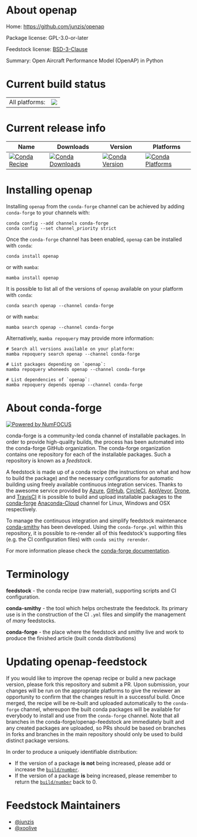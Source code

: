About openap
============

Home: https://github.com/junzis/openap

Package license: GPL-3.0-or-later

Feedstock license: [BSD-3-Clause](https://github.com/conda-forge/openap-feedstock/blob/main/LICENSE.txt)

Summary: Open Aircraft Performance Model (OpenAP) in Python

Current build status
====================


<table><tr><td>All platforms:</td>
    <td>
      <a href="https://dev.azure.com/conda-forge/feedstock-builds/_build/latest?definitionId=11581&branchName=main">
        <img src="https://dev.azure.com/conda-forge/feedstock-builds/_apis/build/status/openap-feedstock?branchName=main">
      </a>
    </td>
  </tr>
</table>

Current release info
====================

| Name | Downloads | Version | Platforms |
| --- | --- | --- | --- |
| [![Conda Recipe](https://img.shields.io/badge/recipe-openap-green.svg)](https://anaconda.org/conda-forge/openap) | [![Conda Downloads](https://img.shields.io/conda/dn/conda-forge/openap.svg)](https://anaconda.org/conda-forge/openap) | [![Conda Version](https://img.shields.io/conda/vn/conda-forge/openap.svg)](https://anaconda.org/conda-forge/openap) | [![Conda Platforms](https://img.shields.io/conda/pn/conda-forge/openap.svg)](https://anaconda.org/conda-forge/openap) |

Installing openap
=================

Installing `openap` from the `conda-forge` channel can be achieved by adding `conda-forge` to your channels with:

```
conda config --add channels conda-forge
conda config --set channel_priority strict
```

Once the `conda-forge` channel has been enabled, `openap` can be installed with `conda`:

```
conda install openap
```

or with `mamba`:

```
mamba install openap
```

It is possible to list all of the versions of `openap` available on your platform with `conda`:

```
conda search openap --channel conda-forge
```

or with `mamba`:

```
mamba search openap --channel conda-forge
```

Alternatively, `mamba repoquery` may provide more information:

```
# Search all versions available on your platform:
mamba repoquery search openap --channel conda-forge

# List packages depending on `openap`:
mamba repoquery whoneeds openap --channel conda-forge

# List dependencies of `openap`:
mamba repoquery depends openap --channel conda-forge
```


About conda-forge
=================

[![Powered by
NumFOCUS](https://img.shields.io/badge/powered%20by-NumFOCUS-orange.svg?style=flat&colorA=E1523D&colorB=007D8A)](https://numfocus.org)

conda-forge is a community-led conda channel of installable packages.
In order to provide high-quality builds, the process has been automated into the
conda-forge GitHub organization. The conda-forge organization contains one repository
for each of the installable packages. Such a repository is known as a *feedstock*.

A feedstock is made up of a conda recipe (the instructions on what and how to build
the package) and the necessary configurations for automatic building using freely
available continuous integration services. Thanks to the awesome service provided by
[Azure](https://azure.microsoft.com/en-us/services/devops/), [GitHub](https://github.com/),
[CircleCI](https://circleci.com/), [AppVeyor](https://www.appveyor.com/),
[Drone](https://cloud.drone.io/welcome), and [TravisCI](https://travis-ci.com/)
it is possible to build and upload installable packages to the
[conda-forge](https://anaconda.org/conda-forge) [Anaconda-Cloud](https://anaconda.org/)
channel for Linux, Windows and OSX respectively.

To manage the continuous integration and simplify feedstock maintenance
[conda-smithy](https://github.com/conda-forge/conda-smithy) has been developed.
Using the ``conda-forge.yml`` within this repository, it is possible to re-render all of
this feedstock's supporting files (e.g. the CI configuration files) with ``conda smithy rerender``.

For more information please check the [conda-forge documentation](https://conda-forge.org/docs/).

Terminology
===========

**feedstock** - the conda recipe (raw material), supporting scripts and CI configuration.

**conda-smithy** - the tool which helps orchestrate the feedstock.
                   Its primary use is in the construction of the CI ``.yml`` files
                   and simplify the management of *many* feedstocks.

**conda-forge** - the place where the feedstock and smithy live and work to
                  produce the finished article (built conda distributions)


Updating openap-feedstock
=========================

If you would like to improve the openap recipe or build a new
package version, please fork this repository and submit a PR. Upon submission,
your changes will be run on the appropriate platforms to give the reviewer an
opportunity to confirm that the changes result in a successful build. Once
merged, the recipe will be re-built and uploaded automatically to the
`conda-forge` channel, whereupon the built conda packages will be available for
everybody to install and use from the `conda-forge` channel.
Note that all branches in the conda-forge/openap-feedstock are
immediately built and any created packages are uploaded, so PRs should be based
on branches in forks and branches in the main repository should only be used to
build distinct package versions.

In order to produce a uniquely identifiable distribution:
 * If the version of a package **is not** being increased, please add or increase
   the [``build/number``](https://docs.conda.io/projects/conda-build/en/latest/resources/define-metadata.html#build-number-and-string).
 * If the version of a package **is** being increased, please remember to return
   the [``build/number``](https://docs.conda.io/projects/conda-build/en/latest/resources/define-metadata.html#build-number-and-string)
   back to 0.

Feedstock Maintainers
=====================

* [@junzis](https://github.com/junzis/)
* [@xoolive](https://github.com/xoolive/)

